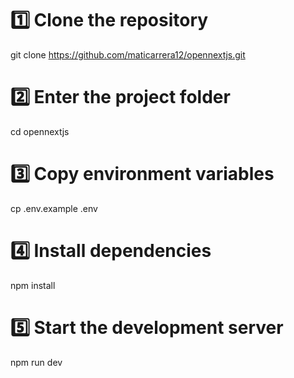 # 1️⃣ Clone the repository
git clone https://github.com/maticarrera12/opennextjs.git

# 2️⃣ Enter the project folder
cd opennextjs

# 3️⃣ Copy environment variables
cp .env.example .env

# 4️⃣ Install dependencies
npm install

# 5️⃣ Start the development server
npm run dev
